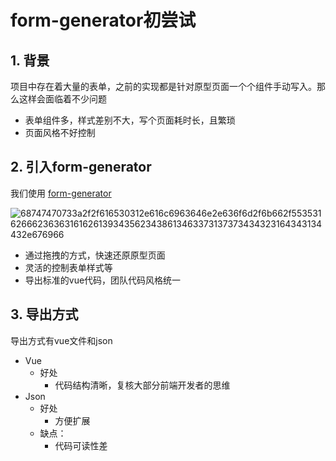 # form-generator初尝试

## 1. 背景

项目中存在着大量的表单，之前的实现都是针对原型页面一个个组件手动写入。那么这样会面临着不少问题

- 表单组件多，样式差别不大，写个页面耗时长，且繁琐
- 页面风格不好控制

## 2. 引入form-generator

我们使用 [form-generator](https://github.com/JakHuang/form-generator ) 

![68747470733a2f2f616530312e616c6963646e2e636f6d2f6b662f553531626662363631616261393435623438613463373137373434323164343134432e676966](https://cdn.jsdelivr.net/gh/MrJackC/PicGoImages/other/202404230917569.gif)

- 通过拖拽的方式，快速还原原型页面
- 灵活的控制表单样式等
- 导出标准的vue代码，团队代码风格统一

## 3. 导出方式

导出方式有vue文件和json

- Vue
  - 好处
    - 代码结构清晰，复核大部分前端开发者的思维
- Json
  - 好处
    - 方便扩展
  - 缺点：
    - 代码可读性差
